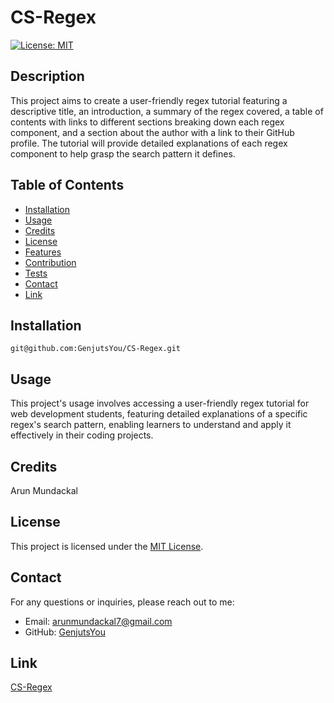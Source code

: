 # CS-Regex

[![License: MIT](https://img.shields.io/badge/License-MIT-yellow.svg)](https://opensource.org/licenses/MIT)

## Description

This project aims to create a user-friendly regex tutorial featuring a descriptive title, an introduction, a summary of the regex covered, a table of contents with links to different sections breaking down each regex component, and a section about the author with a link to their GitHub profile. The tutorial will provide detailed explanations of each regex component to help grasp the search pattern it defines.

## Table of Contents

- [Installation](#installation)
- [Usage](#usage)
- [Credits](#credits)
- [License](#license)
- [Features](#features)
- [Contribution](#contribution)
- [Tests](#tests)
- [Contact](#contact)
- [Link](#link)

## Installation

    git@github.com:GenjutsYou/CS-Regex.git

## Usage

This project's usage involves accessing a user-friendly regex tutorial for web development students, featuring detailed explanations of a specific regex's search pattern, enabling learners to understand and apply it effectively in their coding projects.

## Credits

Arun Mundackal

## License

This project is licensed under the [MIT License](https://opensource.org/licenses/MIT).

## Contact
For any questions or inquiries, please reach out to me:
- Email: arunmundackal7@gmail.com
- GitHub: [GenjutsYou](https://github.com/GenjutsYou)

## Link

[CS-Regex](https://github.com/GenjutsYou/CS-Regex/blob/main/gist-template.md)
